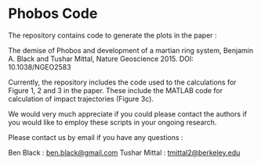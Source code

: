 # Phobos Code

The repository contains code to generate the plots in the paper : 

The demise of Phobos and development of a martian ring system, 
Benjamin A. Black and Tushar Mittal, 
Nature Geoscience 2015.  DOI: 10.1038/NGEO2583

Currently, the repository includes the code used to the calculations for Figure 1, 2 and 3 in the paper. These include the MATLAB code for calculation of impact trajectories (Figure 3c).


We would very much appreciate if you could please contact the authors if you would like to employ these scripts in your ongoing research. 


Please contact us by email if you have any questions :

Ben Black : ben.black@gmail.com
Tushar Mittal : tmittal2@berkeley.edu




